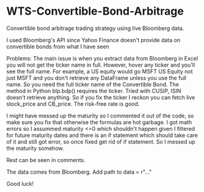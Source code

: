 # WTS-Convertible-Bond-Arbitrage
Convertible bond arbitrage trading strategy using live Bloomberg data.

I used Bloomberg's API since Yahoo Finance doesn't provide data on convertible bonds from what I have seen

Problems:
The main issue is when you extract data from Bloomberg in Excel you will not get the ticker name in full. However, hover any ticker and you'll see the full name. For example, a US equity would go MSFT US Equity not just MSFT and you don't retrieve any DataFrame unless you use the full name. So you need the full ticker name of the Convertible Bond. The method in Python blp.bdp() requires the ticker. Tried with CUSIP, ISIN doesn't retrieve anything. So if you fix the ticker I reckon you can fetch live stock_price and CB_price. The risk-free rate is good.

I might have messed up the maturity so I commented it out of the code, so make sure you fix that otherwise the formulas are hot garbage. I got math errors so I assummed maturity <=0 which shouldn't happen given I filtered for future maturity dates and there is an if statement which should take care of it and still got error, so once fixed get rid of if statement. So I messed up the maturity somehow.

Rest can be seen in comments.

The data comes from Bloomberg. Add path to data = r"..."

Good luck!
